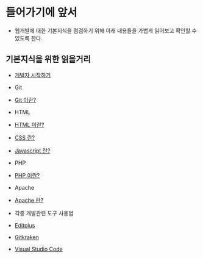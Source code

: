 # 들어가기에 앞서
 * 웹개발에 대한 기본지식을 점검하기 위해 아래 내용들을 가볍게 읽어보고 확인할 수 있도록 한다.



## 기본지식을 위한 읽을거리
<p>

  * [개발자 시작하기](https://shyunku.tistory.com/72)

  * Git
   * [Git 이란?](https://goddaehee.tistory.com/91)

  * HTML
   * [HTML 이란?](https://webclub.tistory.com/608)
   * [CSS 란?](https://aboooks.tistory.com/49)
   * [Javascript 란?](https://developer.mozilla.org/ko/docs/Learn/JavaScript/First_steps/What_is_JavaScript)

  * PHP
   * [PHP 이란?](https://server-talk.tistory.com/25)

  * Apache
   * [Apache 란?](https://velog.io/@csy9604/%EC%9B%B9-%EC%84%9C%EB%B2%84-%EA%B8%B0%EB%B3%B8%EC%83%81%EC%8B%9D-Apache%EB%9E%80-%EB%AC%B4%EC%97%87%EC%9D%B8%EA%B0%80)  

  * 각종 개발관련 도구 사용법
   * [Editplus](https://recoveryman.tistory.com/288)
   * [Gitkraken](https://seongjaemoon.github.io/git/2018/03/10/gitPrinciple4.html)
   * [Visual Studio Code](https://www.lainyzine.com/ko/article/how-to-install-visual-studio-code-on-windows-10/)
   
</p>